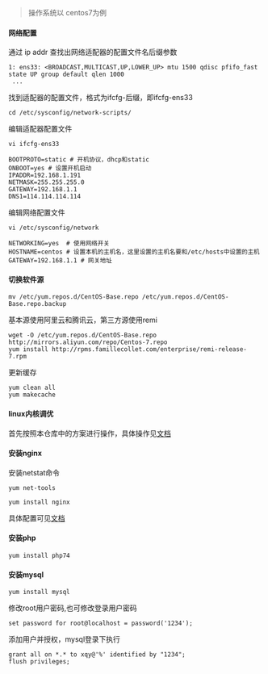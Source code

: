 > 操作系统以 centos7为例

#### 网络配置
通过 ip addr 查找出网络适配器的配置文件名后缀参数
```
1: ens33: <BROADCAST,MULTICAST,UP,LOWER_UP> mtu 1500 qdisc pfifo_fast state UP group default qlen 1000
 ...
 ```
 

找到适配器的配置文件，格式为ifcfg-后缀，即ifcfg-ens33
```
cd /etc/sysconfig/network-scripts/
```

编辑适配器配置文件
```
vi ifcfg-ens33

BOOTPROTO=static # 开机协议，dhcp和static
ONBOOT=yes # 设置开机启动
IPADDR=192.168.1.191
NETMASK=255.255.255.0
GATEWAY=192.168.1.1
DNS1=114.114.114.114
```


编辑网络配置文件
```
vi /etc/sysconfig/network

NETWORKING=yes  # 使用网络开关
HOSTNAME=centos # 设置本机的主机名，这里设置的主机名要和/etc/hosts中设置的主机
GATEWAY=192.168.1.1 # 网关地址
```

#### 切换软件源
```
mv /etc/yum.repos.d/CentOS-Base.repo /etc/yum.repos.d/CentOS-Base.repo.backup
```

基本源使用阿里云和腾讯云，第三方源使用remi
```
wget -O /etc/yum.repos.d/CentOS-Base.repo http://mirrors.aliyun.com/repo/Centos-7.repo 
yum install http://rpms.famillecollet.com/enterprise/remi-release-7.rpm
```

更新缓存
```
yum clean all
yum makecache
```

#### linux内核调优 
首先按照本仓库中的方案进行操作，具体操作见[文档](https://github.com/xqy/php_stack/blob/master/Linux%E5%86%85%E6%A0%B8%E8%B0%83%E4%BC%98.md)


#### 安装nginx
安装netstat命令
```
yum net-tools

yum install nginx
```

具体配置可见[文档](https://github.com/xqy/php_stack/blob/master/nginx%E4%BC%98%E5%8C%96%E9%85%8D%E7%BD%AE.md)


#### 安装php

```
yum install php74
```

#### 安装mysql
```
yum install mysql
```

修改root用户密码,也可修改登录用户密码
```
set password for root@localhost = password('1234');
```

添加用户并授权，mysql登录下执行
```
grant all on *.* to xqy@'%' identified by "1234";
flush privileges;
```









